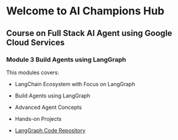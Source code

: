 # Welcome to AI Champions Hub 
## Course on Full Stack AI Agent using Google Cloud Services
### Module 3 Build Agents using LangGraph

<!-- markdownlint-disable MD033 -->
This modules covers:
- LangChain Ecosystem with Focus on LangGraph
- Build Agents using LangGraph
- Advanced Agent Concepts
- Hands-on Projects

- [LangGraph Code Repository](https://github.com/langchain-ai/langgraph)
